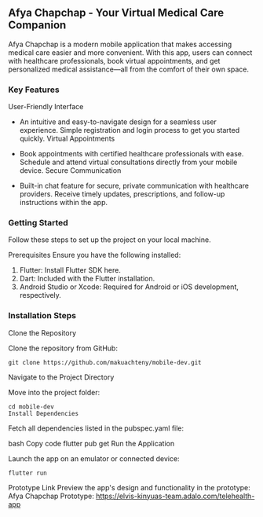 ## Afya Chapchap - Your Virtual Medical Care Companion
Afya Chapchap is a modern mobile application that makes accessing medical care easier and more convenient. With this app, users can connect with healthcare professionals, book virtual appointments, and get personalized medical assistance—all from the comfort of their own space.

### Key Features
User-Friendly Interface

- An intuitive and easy-to-navigate design for a seamless user experience.
Simple registration and login process to get you started quickly.
Virtual Appointments

- Book appointments with certified healthcare professionals with ease.
Schedule and attend virtual consultations directly from your mobile device.
Secure Communication

- Built-in chat feature for secure, private communication with healthcare providers.
Receive timely updates, prescriptions, and follow-up instructions within the app.

### Getting Started
Follow these steps to set up the project on your local machine.

Prerequisites
Ensure you have the following installed:

1. Flutter: Install Flutter SDK here.
2. Dart: Included with the Flutter installation.
3. Android Studio or Xcode: Required for Android or iOS development, respectively.

### Installation Steps
Clone the Repository

Clone the repository from GitHub:


```
git clone https://github.com/makuachteny/mobile-dev.git
```
Navigate to the Project Directory

Move into the project folder:

```
cd mobile-dev
Install Dependencies
```

Fetch all dependencies listed in the pubspec.yaml file:

bash
Copy code
flutter pub get
Run the Application

Launch the app on an emulator or connected device:

```
flutter run
```
Prototype Link
Preview the app's design and functionality in the prototype: Afya Chapchap Prototype: https://elvis-kinyuas-team.adalo.com/telehealth-app
